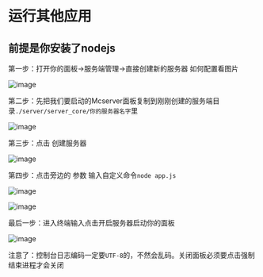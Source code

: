 # 运行其他应用

## 前提是你安装了nodejs

第一步：打开你的面板-&gt;服务端管理-&gt;直接创建新的服务器 如何配置看图片

![image](https://i.zerodream.net/d9d3455d527e62dac457a8b08c6b0d48.png)

第二步：先把我们要启动的Mcserver面板复制到刚刚创建的服务端目录`./server/server_core/你的服务器名字`里

![image](https://i.zerodream.net/7c07f13562c8834cab6ae99f037993f1.jpg)

第三步：点击 创建服务器

![image](https://i.zerodream.net/353905a4069dc7ccf3bed2eef434dada.jpg)

第四步：点击旁边的 参数 输入自定义命令`node app.js`

 

![image](https://i.zerodream.net/f9b7b8fde5c6a15071a94efe0e69808f.jpg)

![image](https://i.zerodream.net/79944d1a5dbca0e4edee61e4d6ee54b1.jpg)

最后一步：进入终端输入点击开启服务器启动你的面板

![image](https://i.zerodream.net/cab521f64624fd2232f9d96e4e3c8254.jpg)

注意了：控制台日志编码一定要`UTF-8`的，不然会乱码。关闭面板必须要点击强制结束进程才会关闭

